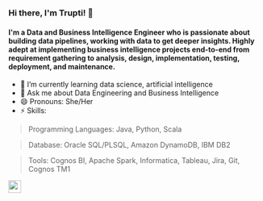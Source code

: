### Hi there, I'm Trupti! 👋 

#### I'm a Data and Business Intelligence Engineer who is passionate about building data pipelines, working with data to get deeper insights. Highly adept at implementing business intelligence projects end-to-end from requirement gathering to analysis, design, implementation, testing, deployment, and maintenance.

- 🌱 I’m currently learning data science, artificial intelligence
- 💬 Ask me about Data Engineering and Business Intelligence 
- 😄 Pronouns: She/Her
- ⚡ Skills:

> Programming Languages: Java, Python, Scala  

> Database: Oracle SQL/PLSQL, Amazon DynamoDB, IBM DB2  

> Tools: Cognos BI, Apache Spark, Informatica, Tableau, Jira, Git, Cognos TM1  

[<img src="https://www.flaticon.com/svg/static/icons/svg/174/174857.svg" width="25">](https://linkedin.com/in/truptinemade)


